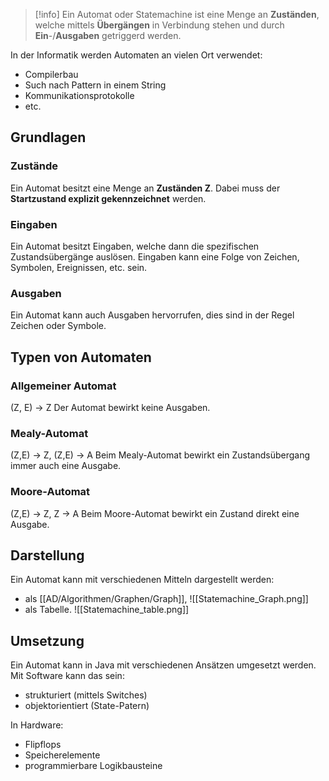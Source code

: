 >[!info]
>Ein Automat oder Statemachine ist eine Menge an **Zuständen**, welche mittels **Übergängen** in Verbindung stehen und durch **Ein**-/**Ausgaben** getriggerd werden.

In der Informatik werden Automaten an vielen Ort verwendet:
- Compilerbau
- Such nach Pattern in einem String
- Kommunikationsprotokolle
- etc.

## Grundlagen
### Zustände
Ein Automat besitzt eine Menge an **Zuständen Z**. Dabei muss der **Startzustand explizit gekennzeichnet** werden.

### Eingaben
Ein Automat besitzt Eingaben, welche dann die spezifischen Zustandsübergänge auslösen.
Eingaben kann eine Folge von Zeichen, Symbolen, Ereignissen, etc. sein.

### Ausgaben
Ein Automat kann auch Ausgaben hervorrufen, dies sind in der Regel Zeichen oder Symbole.

## Typen von Automaten
### Allgemeiner Automat
(Z, E) -> Z
Der Automat bewirkt keine Ausgaben.

### Mealy-Automat
(Z,E) -> Z, (Z,E) -> A
Beim Mealy-Automat bewirkt ein Zustandsübergang immer auch eine Ausgabe.

### Moore-Automat
(Z,E) -> Z, Z -> A
Beim Moore-Automat bewirkt ein Zustand direkt eine Ausgabe.



## Darstellung
Ein Automat kann mit verschiedenen Mitteln dargestellt werden:
- als [[AD/Algorithmen/Graphen/Graph]],
![[Statemachine_Graph.png]]
- als Tabelle.
![[Statemachine_table.png]]


## Umsetzung
Ein Automat kann in Java mit verschiedenen Ansätzen umgesetzt werden.
Mit Software kann das sein:
- strukturiert (mittels Switches)
- objektorientiert (State-Patern)

In Hardware:
- Flipflops
- Speicherelemente
- programmierbare Logikbausteine


